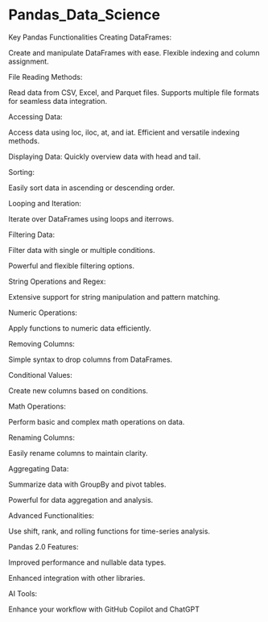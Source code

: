 # Pandas_Data_Science


Key Pandas Functionalities
Creating DataFrames:

Create and manipulate DataFrames with ease.
Flexible indexing and column assignment.

File Reading Methods:

Read data from CSV, Excel, and Parquet files.
Supports multiple file formats for seamless data integration.

Accessing Data:

Access data using loc, iloc, at, and iat.
Efficient and versatile indexing methods.

Displaying Data:
Quickly overview data with head and tail.

Sorting:

Easily sort data in ascending or descending order.

Looping and Iteration:

Iterate over DataFrames using loops and iterrows.

Filtering Data:

Filter data with single or multiple conditions.

Powerful and flexible filtering options.

String Operations and Regex:

Extensive support for string manipulation and pattern matching.

Numeric Operations:

Apply functions to numeric data efficiently.

Removing Columns:

Simple syntax to drop columns from DataFrames.

Conditional Values:

Create new columns based on conditions.

Math Operations:

Perform basic and complex math operations on data.

Renaming Columns:

Easily rename columns to maintain clarity.

Aggregating Data:

Summarize data with GroupBy and pivot tables.

Powerful for data aggregation and analysis.

Advanced Functionalities:

Use shift, rank, and rolling functions for time-series analysis.

Pandas 2.0 Features:


Improved performance and nullable data types.

Enhanced integration with other libraries.

AI Tools:

Enhance your workflow with GitHub Copilot and ChatGPT
